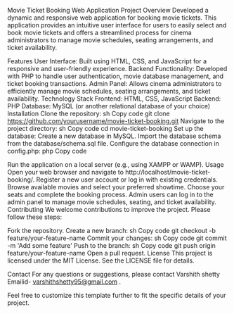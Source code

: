 Movie Ticket Booking Web Application
Project Overview
Developed a dynamic and responsive web application for booking movie tickets. This application provides an intuitive user interface for users to easily select and book movie tickets and offers a streamlined process for cinema administrators to manage movie schedules, seating arrangements, and ticket availability.

Features
User Interface: Built using HTML, CSS, and JavaScript for a responsive and user-friendly experience.
Backend Functionality: Developed with PHP to handle user authentication, movie database management, and ticket booking transactions.
Admin Panel: Allows cinema administrators to efficiently manage movie schedules, seating arrangements, and ticket availability.
Technology Stack
Frontend: HTML, CSS, JavaScript
Backend: PHP
Database: MySQL (or another relational database of your choice)
Installation
Clone the repository:
sh
Copy code
git clone https://github.com/yourusername/movie-ticket-booking.git
Navigate to the project directory:
sh
Copy code
cd movie-ticket-booking
Set up the database:
Create a new database in MySQL.
Import the database schema from the database/schema.sql file.
Configure the database connection in config.php:
php
Copy code
<?php
$servername = "your_server";
$username = "your_username";
$password = "your_password";
$dbname = "your_database";
?>
Run the application on a local server (e.g., using XAMPP or WAMP).
Usage
Open your web browser and navigate to http://localhost/movie-ticket-booking/.
Register a new user account or log in with existing credentials.
Browse available movies and select your preferred showtime.
Choose your seats and complete the booking process.
Admin users can log in to the admin panel to manage movie schedules, seating, and ticket availability.
Contributing
We welcome contributions to improve the project. Please follow these steps:

Fork the repository.
Create a new branch:
sh
Copy code
git checkout -b feature/your-feature-name
Commit your changes:
sh
Copy code
git commit -m 'Add some feature'
Push to the branch:
sh
Copy code
git push origin feature/your-feature-name
Open a pull request.
License
This project is licensed under the MIT License. See the LICENSE file for details.

Contact
For any questions or suggestions, please contact Varshith shetty Emailid- varshithshetty95@gmail.com .

Feel free to customize this template further to fit the specific details of your project.







